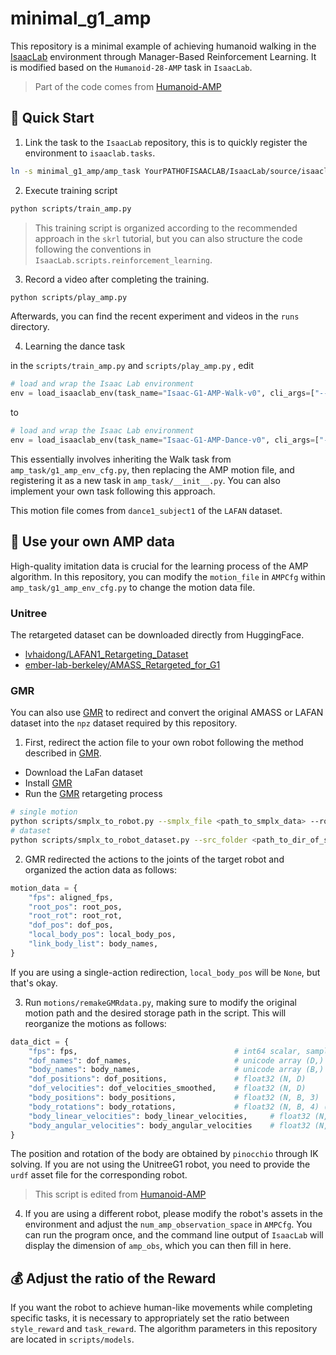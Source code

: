 # minimal_g1_amp

This repository is a minimal example of achieving humanoid walking in the [IsaacLab](https://github.com/isaac-sim/IsaacLab) environment through Manager-Based Reinforcement Learning. It is modified based on the `Humanoid-28-AMP` task in `IsaacLab`.

> Part of the code comes from [Humanoid-AMP](https://github.com/linden713/humanoid_amp)

## 🚀 Quick Start

1. Link the task to the `IsaacLab` repository, this is to quickly register the environment to `isaaclab.tasks`.

```bash
ln -s minimal_g1_amp/amp_task YourPATHOFISAACLAB/IsaacLab/source/isaaclab_tasks/isaaclab_tasks/manager_based/g1_amp
```

2. Execute training script

```bash
python scripts/train_amp.py
```

> This training script is organized according to the recommended approach in the `skrl` tutorial, but you can also structure the code following the conventions in `IsaacLab.scripts.reinforcement_learning`.

3. Record a video after completing the training.

```bash
python scripts/play_amp.py
```

Afterwards, you can find the recent experiment and videos in the `runs` directory.

4. Learning the dance task

in the `scripts/train_amp.py` and `scripts/play_amp.py` , edit

```python
# load and wrap the Isaac Lab environment
env = load_isaaclab_env(task_name="Isaac-G1-AMP-Walk-v0", cli_args=["--headless"],)
```

to

```python
# load and wrap the Isaac Lab environment
env = load_isaaclab_env(task_name="Isaac-G1-AMP-Dance-v0", cli_args=["--headless"],)
```

This essentially involves inheriting the Walk task from `amp_task/g1_amp_env_cfg.py`, then replacing the AMP motion file, and registering it as a new task in `amp_task/__init__.py`. You can also implement your own task following this approach.

This motion file comes from `dance1_subject1` of the `LAFAN` dataset.

## 🤖 Use your own AMP data

High-quality imitation data is crucial for the learning process of the AMP algorithm. In this repository, you can modify the `motion_file` in `AMPCfg` within `amp_task/g1_amp_env_cfg.py` to change the motion data file.

### Unitree

The retargeted dataset can be downloaded directly from HuggingFace.

- [lvhaidong/LAFAN1_Retargeting_Dataset](https://huggingface.co/datasets/lvhaidong/LAFAN1_Retargeting_Dataset)
- [ember-lab-berkeley/AMASS_Retargeted_for_G1](https://huggingface.co/datasets/ember-lab-berkeley/AMASS_Retargeted_for_G1)

### GMR

You can also use [GMR](https://github.com/YanjieZe/GMR) to redirect and convert the original AMASS or LAFAN dataset into the `npz` dataset required by this repository.

1. First, redirect the action file to your own robot following the method described in [GMR](https://github.com/YanjieZe/GMR).

- Download the LaFan dataset
- Install [GMR](https://github.com/YanjieZe/GMR)
- Run the [GMR](https://github.com/YanjieZe/GMR) retargeting process

```bash
# single motion
python scripts/smplx_to_robot.py --smplx_file <path_to_smplx_data> --robot <path_to_robot_data> --save_path <path_to_save_robot_data.pkl> --rate_limit
# dataset
python scripts/smplx_to_robot_dataset.py --src_folder <path_to_dir_of_smplx_data> --tgt_folder <path_to_dir_to_save_robot_data> --robot <robot_name>
```

2. GMR redirected the actions to the joints of the target robot and organized the action data as follows:

```python
motion_data = {
    "fps": aligned_fps,
    "root_pos": root_pos,
    "root_rot": root_rot,
    "dof_pos": dof_pos,
    "local_body_pos": local_body_pos,
    "link_body_list": body_names,
}
```

If you are using a single-action redirection, `local_body_pos` will be `None`, but that's okay.

3. Run `motions/remakeGMRdata.py`, making sure to modify the original motion path and the desired storage path in the script. This will reorganize the motions as follows:

```python
data_dict = {
    "fps": fps,                                   # int64 scalar, sampling rate
    "dof_names": dof_names,                       # unicode array (D,)
    "body_names": body_names,                     # unicode array (B,)
    "dof_positions": dof_positions,               # float32 (N, D)
    "dof_velocities": dof_velocities_smoothed,    # float32 (N, D)
    "body_positions": body_positions,             # float32 (N, B, 3)
    "body_rotations": body_rotations,             # float32 (N, B, 4) (w,x,y,z)
    "body_linear_velocities": body_linear_velocities,     # float32 (N, B, 3)
    "body_angular_velocities": body_angular_velocities    # float32 (N, B, 3)
}
```

The position and rotation of the body are obtained by `pinocchio` through IK solving. If you are not using the UnitreeG1 robot, you need to provide the `urdf` asset file for the corresponding robot.

> This script is edited from [Humanoid-AMP](https://github.com/linden713/humanoid_amp)

4. If you are using a different robot, please modify the robot's assets in the environment and adjust the `num_amp_observation_space` in `AMPCfg`. You can run the program once, and the command line output of `IsaacLab` will display the dimension of `amp_obs`, which you can then fill in here.

## 💰 Adjust the ratio of the Reward

If you want the robot to achieve human-like movements while completing specific tasks, it is necessary to appropriately set the ratio between `style_reward` and `task_reward`. The algorithm parameters in this repository are located in `scripts/models`.